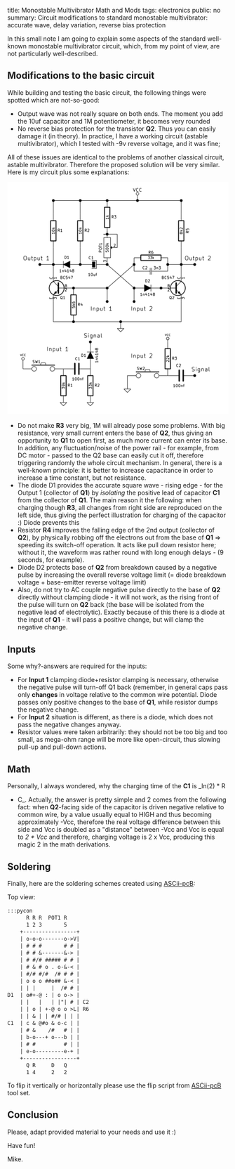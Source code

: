 title: Monostable Multivibrator Math and Mods
tags: electronics
public: no
summary: Circuit modifications to standard monostable multivibrator: accurate wave, delay variation, reverse bias protection

In this small note I am going to explain some aspects of the standard well-known
monostable multivibrator circuit, which, from my point of view, are not
particularly well-described.

## Modifications to the basic circuit
While building and testing the basic circuit, the following things were spotted
which are not-so-good:

- Output wave was not really square on both ends.  The moment you add the 10uf
  capacitor and 1M potentiometer, it becomes very rounded
- No reverse bias protection for the transistor **Q2**.  Thus you can easily
  damage it (in theory). In practice, I have a working circuit (astable
  multivibrator), which I tested with -9v reverse voltage, and it was fine;

All of these issues are identical to the problems of another classical circuit,
astable multivibrator. Therefore the proposed solution will be very similar.
Here is my circuit plus some explanations:

![monostable circuit](/static/img/2015/07/04/monostable_and_inputs.png)

- Do not make **R3** very big, 1M will already pose some problems. With big
  resistance, very small current enters the base of **Q2**, thus giving an
  opportunity to **Q1** to open first, as much more current can enter its base.
  In addition, any fluctuation/noise of the power rail - for example, from DC
  motor - passed to the Q2 base can easily cut it off, therefore triggering
  randomly the whole circuit mechanism.  In general, there is a well-known
  principle: it is better to increase capacitance in order to increase a time
  constant, but not resistance.
- The diode D1 provides the accurate square wave - rising edge - for the Output
  1 (collector of **Q1**) by _isolating_ the positive lead of capacitor **C1**
  from the collector of **Q1**. The main reason it the following:
  when charging though **R3**, all changes from right side are reproduced on the
  left side, thus giving the perfect illustration for charging of the capacitor :)
  Diode prevents this
- Resistor **R4** improves the falling edge of the 2nd output (collector of
  **Q2**), by physically robbing off the electrons out from the base of **Q1**
  => speeding its switch-off operation. It acts like pull down resistor here;
  without it, the waveform was rather round with long enough delays - (9 seconds,
  for example). 
- Diode D2 protects base of **Q2** from breakdown caused by a negative pulse
  by increasing the overall reverse voltage limit (= diode breakdown voltage +
  base-emitter reverse voltage limit)
- Also, do not try to AC couple negative pulse directly to the base of **Q2**
  directly without clamping diode - it will not work, as the rising front of the
  pulse will turn on **Q2** back (the base will be isolated from the negative lead
  of electrolytic).  Exactly because of this there is a diode at the input of
  **Q1** - it will pass a positive change, but will clamp the negative change.

## Inputs
Some why?-answers are required for the inputs:

- For **Input 1** clamping diode+resistor clamping is necessary, otherwise the
  negative pulse will turn-off Q1 back (remember, in general caps pass only 
  **changes** in voltage relative to the common wire potential. Diode passes
  only positive changes to the base of **Q1**, while resistor dumps the negative
  change.
- For **Input 2** situation is different, as there is a diode, which does not
  pass the negative changes anyway.
- Resistor values were taken arbitrarily: they should not be too big and too
  small, as mega-ohm range will be more like open-circuit, thus slowing pull-up
  and pull-down actions.

## Math
Personally, I always wondered, why the charging time of the **C1** is _ln(2) * R
* C_.  Actually, the answer is pretty simple and 2 comes from the following
fact: when **Q2**-facing side of the capacitor is driven negative relative to
common wire, by a value usually equal to HIGH and thus becoming approximately
-Vcc, therefore the real voltage difference between this side and Vcc is doubled
as a "distance" between -Vcc and Vcc is equal to _2 * Vcc_ and therefore,
charging voltage is 2 x Vcc, producing this magic 2 in the math derivations.

## Soldering
Finally, here are the soldering schemes created using [ASCii-pcB](https://github.com/rhaido/ascii-b):

Top view:

    :::pycon
          R R R  POT1 R
          1 2 3       5
        +-----------------+
        | o-o-o-------o->V|
        | # # #       # # |
        | # # &-------&-> |
        | # #/# ##### # # |
        | # & # o . o-&-< |
        | #/# #/#  /# # # |
        | o o o ##o## &-< |
        | | |     |  /# # |
    D1  | o#+-@ : | o o-> |
        | |   |   | |"| # | C2
        | | o | +-@ o o >L| R6
        | | & | | #/# | | |
    C1  | c & @#o & o-c | |
        | # &    /#   # | |
        | b-o---+ o---b | |
        | # #         # | |
        | e-o---------e-+ |
        +-----------------+
          Q R     D   Q
          1 4     2   2

To flip it vertically or horizontally please use the flip script from
[ASCii-pcB](https://github.com/rhaido/ascii-b) tool set.

## Conclusion
Please, adapt provided material to your needs and use it :)

Have fun!

Mike.
